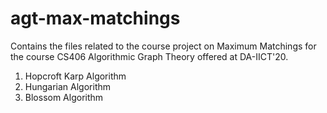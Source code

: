 # agt-max-matchings

Contains the files related to the course project on Maximum Matchings for the course CS406 Algorithmic Graph Theory offered at DA-IICT'20.

1. Hopcroft Karp Algorithm
2. Hungarian Algorithm
3. Blossom Algorithm
